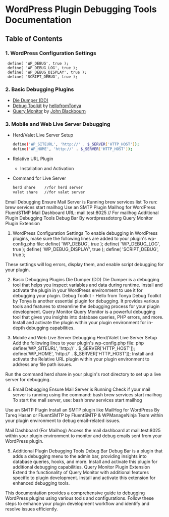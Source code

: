 # WordPress Plugin Debugging Tools Documentation
## Table of Contents
### 1. WordPress Configuration Settings
     define( 'WP_DEBUG', true );
     define( 'WP_DEBUG_LOG', true );
     define( 'WP_DEBUG_DISPLAY', true );
     define( 'SCRIPT_DEBUG', true );
### 2. Basic Debugging Plugins
  *  [Die Dumper (DD)](https://github.com/adreastrian/dd)
  *  [Debug Toolkit](https://wordpress.org/plugins/debug-toolkit/) by [hellofromTonya](https://knowthecode.io/)
  *  [Query Monitor](https://wordpress.org/plugins/query-monitor/) by [John Blackbourn](https://querymonitor.com/)
### 3. Mobile and Web Live Server Debugging
  * Herd/Valet Live Server Setup
     ```bash
     define('WP_SITEURL', 'http://' . $_SERVER['HTTP_HOST']);
     define('WP_HOME', 'http://' . $_SERVER['HTTP_HOST']);
     ```

  * Relative URL Plugin
     * Installation and Activation

  * Command for Live Server
      ```bash
      herd share    //for herd server
      valet share   //for valet server
      ```
Email Debugging
Ensure Mail Server is Running
brew services list
To run: brew services start mailhog
Use an SMTP Plugin 
Mailhog for WordPress 
FluentSTMP
Mail Dashboard
URL: mail.test:8025 // For mailhog
Additional Plugin Debugging Tools
Debug Bar By wordpressdotorg
Query Monitor Plugin Extension 


1. WordPress Configuration Settings
To enable debugging in WordPress plugins, make sure the following lines are added to your plugin's wp-config.php file:
define( 'WP_DEBUG', true );
define( 'WP_DEBUG_LOG', true );
define( 'WP_DEBUG_DISPLAY', true );
define( 'SCRIPT_DEBUG', true );

These settings will log errors, display them, and enable script debugging for your plugin.


2. Basic Debugging Plugins
Die Dumper (DD)
Die Dumper is a debugging tool that helps you inspect variables and data during runtime. Install and activate the plugin in your WordPress environment to use it for debugging your plugin.
 Debug Toolkit - Hello from Tonya
Debug Toolkit by Tonya is another essential plugin for debugging. It provides various tools and features to streamline the debugging process for your plugin development.
Query Monitor
Query Monitor is a powerful debugging tool that gives you insights into database queries, PHP errors, and more. Install and activate the plugin within your plugin environment for in-depth debugging capabilities.


3. Mobile and Web Live Server Debugging
Herd/Valet Live Server Setup
Add the following lines to your plugin's wp-config.php file:
php
define('WP_SITEURL', 'http://' . $_SERVER['HTTP_HOST']);
define('WP_HOME', 'http://' . $_SERVER['HTTP_HOST']);
Install and activate the Relative URL plugin within your plugin environment to address any file path issues.

Run the command herd share in your plugin's root directory to set up a live server for debugging.


4. Email Debugging
Ensure Mail Server is Running
Check if your mail server is running using the command:
bash
brew services start mailhog
To start the mail server, use:
bash
brew services start mailhog

Use an SMTP Plugin
Install an SMTP plugin like MailHog for WordPress By Tareq Hasan or FluentSMTP by FluentSMTP & WPManageNinja Team within your plugin environment to debug email-related issues.

Mail Dashboard (For Mailhog)
Access the mail dashboard at mail.test:8025 within your plugin environment to monitor and debug emails sent from your WordPress plugin.


5. Additional Plugin Debugging Tools
Debug Bar
Debug Bar is a plugin that adds a debugging menu to the admin bar, providing insights into database queries, hooks, and more. Install and activate this plugin for additional debugging capabilities.
Query Monitor Plugin Extension
Extend the functionality of Query Monitor with additional features specific to plugin development. Install and activate this extension for enhanced debugging tools.

This documentation provides a comprehensive guide to debugging WordPress plugins using various tools and configurations. Follow these steps to enhance your plugin development workflow and identify and resolve issues efficiently.

